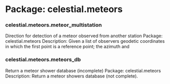 # Package: celestial.meteors


### celestial.meteors.meteor_multistation

Direction for detection of a meteor observed from another station Package: celestial.meteors Description: Given a list of observers geodetic coordinates in which the first point is a reference point; the azimuth and


### celestial.meteors.meteors_db

Return a meteor shower database (incomplete) Package: celestial.meteors Description: Return a meteor showers database (not complete).



